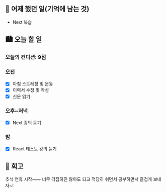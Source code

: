 ## 🌃 어제 했던 일(기억에 남는 것)

- Next 복습

## 🏙️ 오늘 할 일

### 오늘의 컨디션: 9점

### 오전

- [x] 아침 스트레칭 및 운동
- [x] 이력서 수정 및 작성
- [x] 신문 읽기

### 오후~저녁

- [x] Next 강의 듣기

### 밤

- [x] React 테스트 강의 듣기

## 🌆 회고

추석 연휴 시작~~~ 너무 각잡히진 않아도 되고 적당히 쉬면서 공부하면서 즐겁게 보내자~!
